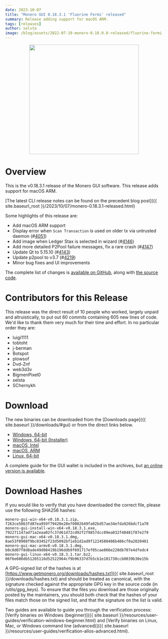 ```yaml
---
date: 2023-10-07
title: "Monero GUI 0.18.3.1 'Fluorine Fermi' released"
summary: Release adding support for macOS ARM.
tags: [releases]
author: selsta
image: /blog/assets/2022-07-19-monero-0.18.0.0-released/fluorine-fermi.png
---
```


<div align="center">
  <img src="{{ page.image }}" width="350px">
</div>

# Overview

This is the v0.18.3.1 release of the Monero GUI software. This release adds support for macOS ARM.

[The latest CLI release notes can be found on the precedent blog post]({{ site.baseurl_root }}/2023/10/07/monero-0.18.3.1-released.html)

Some highlights of this release are:

- Add macOS ARM support
- Display error when `Scan Transaction` is used on older tx via untrusted daemon (#[4051](https://github.com/monero-project/monero-gui/pull/4051))
- Add image when Ledger Stax is selected in wizard (#[4146](https://github.com/monero-project/monero-gui/pull/4146))
- Add more detailed P2Pool failure messages, fix a rare crash (#[4147](https://github.com/monero-project/monero-gui/pull/4147))
- Update Qt to 5.15.10 (#[4143](https://github.com/monero-project/monero-gui/pull/4143))
- Update p2pool to v3.7 (#[4219](https://github.com/monero-project/monero-gui/pull/4219))
- Minor bug fixes and UI improvements

The complete list of changes is [available on GitHub](https://github.com/monero-project/monero-gui/compare/v0.18.2.2...v0.18.3.1), along with [the source code](https://github.com/monero-project/monero-gui/tree/v0.18.3.1).

# Contributors for this Release

This release was the direct result of 10 people who worked, largely unpaid and altruistically, to put out 60 commits containing 605 new lines of code. We'd like to thank them very much for their time and effort. In no particular order they are:

- luigi1111
- tobtoht
- j-berman
- Botspot
- plowsof
- Dvd-Znf
- web3d3v
- BigmenPixel0
- selsta
- SChernykh

# Download

The new binaries can be downloaded from the [Downloads page]({{ site.baseurl }}/downloads/#gui) or from the direct links below.

- [Windows, 64-bit](https://downloads.getmonero.org/gui/monero-gui-win-x64-v0.18.3.1.zip)
- [Windows, 64-bit (Installer)](https://downloads.getmonero.org/gui/monero-gui-install-win-x64-v0.18.3.1.exe)
- [macOS, Intel](https://downloads.getmonero.org/gui/monero-gui-mac-x64-v0.18.3.1.dmg)
- [macOS, ARM](https://downloads.getmonero.org/gui/monero-gui-mac-armv8-v0.18.3.1.dmg)
- [Linux, 64-bit](https://downloads.getmonero.org/gui/monero-gui-linux-x64-v0.18.3.1.tar.bz2)

A complete guide for the GUI wallet is included in the archives, but [an online version is available](https://github.com/monero-ecosystem/monero-GUI-guide/blob/master/monero-GUI-guide.md).

# Download Hashes

If you would like to verify that you have downloaded the correct file, please use the following SHA256 hashes:

```
monero-gui-win-x64-v0.18.3.1.zip, f263ce5863fd87ea959f79420e28ef0002649fa02bd57ae34efda926bdcf1a70
monero-gui-install-win-x64-v0.18.3.1.exe, 792271147ad71a2eaa02fc37d61d72cd92f2f9857dcc09ea032f48481f87e279
monero-gui-mac-x64-v0.18.3.1.dmg, 8ae53f0908f9bc03452f23d5092bf1eb1d2ad9f1224580486b486cf0a2020401
monero-gui-mac-armv8-v0.18.3.1.dmg, b0c8d07f8d8ade49d08419b196ddb9f691717ef05cae066e220db707e4dfedc4
monero-gui-linux-x64-v0.18.3.1.tar.bz2, 06f6e600db51205116d52522964cf9b96337d7b5cb1e101730ccb0039b30e15b
```

A GPG-signed list of the hashes is at [https://www.getmonero.org/downloads/hashes.txt]({{ site.baseurl_root }}/downloads/hashes.txt) and should be treated as canonical, with the signature checked against the appropriate GPG key in the source code (in /utils/gpg_keys). To ensure that the files you download are those originally posted by the maintainers, you should both check that the hashes of your files match those on the signed list, and that the signature on the list is valid.

Two guides are available to guide you through the verification process: [Verify binaries on Windows (beginner)]({{ site.baseurl }}/resources/user-guides/verification-windows-beginner.html) and [Verify binaries on Linux, Mac, or Windows command line (advanced)]({{ site.baseurl }}/resources/user-guides/verification-allos-advanced.html).
